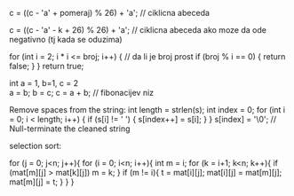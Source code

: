 c = ((c - 'a' + pomeraj) % 26) + 'a';      // ciklicna abeceda

 c = ((c - 'a' - k + 26) % 26) + 'a';        // ciklicna abeceda ako moze da ode negativno (tj kada se oduzima)

for (int i = 2; i * i <= broj; i++) {           // da li je broj prost
        if (broj % i == 0) {
            return false;
        }
    }
    return true;

int a = 1, b=1, c = 2        
a = b;
b = c;
c = a + b;                 // fibonacijev niz

 Remove spaces from the string:
    int length = strlen(s);
    int index = 0;
    for (int i = 0; i < length; i++) {
        if (s[i] != ' ') {
            s[index++] = s[i];
        }
    }
    s[index] = '\0';  // Null-terminate the cleaned string


selection sort:

 for (j = 0; j<n; j++){
        for (i = 0; i<n; i++){
            int m = i;
            for (k = i+1; k<n; k++){
               if (mat[m][j] > mat[k][j])
                m = k;
            }
            if (m != i){
                t = mat[i][j];
                mat[i][j] = mat[m][j];
                mat[m][j] = t;
            }
        }
    }
